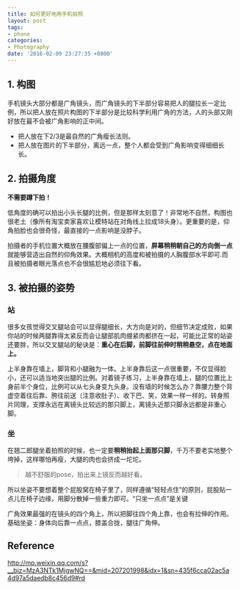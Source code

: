 ```yaml
---
title: 如何更好地用手机拍照
layout: post
tags:
- phone
categories:
- Photography
date: '2016-02-09 23:27:35 +0800'
---
```


## 1. 构图

手机镜头大部分都是广角镜头，而广角镜头的下半部分容易把人的腿拉长一定比例，所以把人放在照片构图的下半部分是比较科学利用广角的方法，人的头部又刚好放在最不会被广角影响的正中间。

- 把人放在下2/3是最自然的广角瘦长法则。
- 把人放在图片的下半部分，离远一点，整个人都会受到广角影响变得细细长长。


## 2. 拍摄角度

**不需要蹲下拍！**

低角度的确可以拍出小头长腿的比例，但是那样太刻意了！非常地不自然，构图也很老土（像所有淘宝卖家喜欢让模特站在对角线上拉成18头身）。更重要的是，仰角拍脸也会很奇怪，最直接的一点影响是没脖子。

拍摄者的手机位置大概放在腰腹部偏上一点的位置，**屏幕稍稍朝自己的方向倒一点**就能够营造出自然的仰角效果。大概相机的高度和被拍摄的人胸腹部水平即可.而且被拍摄者眼光落点也不会很尴尬地必须往下看。

## 3. 被拍摄的姿势

### 站

很多女孩觉得交叉腿站会可以显得腿细长，大方向是对的，但细节决定成败，如果你站的时候两腿靠得太紧反而会让腿部肌肉绷紧肉都挤在一起，可能比正常的站姿还要胖，所以交叉腿站的秘诀是：**重心在后脚，前脚往前伸时稍稍悬空，点在地面上。**

上半身靠在墙上，脚背和小腿融为一体。上半身靠后这一点很重要，不仅显得脸小，还可以适当地突出腿的比例。对着镜子练习，上半身靠在墙上，腿的位置比上身前半个身位，比例可以从七头身变九头身。没有墙的时候怎么办？靠腰力整个背虚空着往后靠、胯往前送（注意收肚子）、收下巴、笑，效果一样一样的。转身照片同理，支撑永远在离镜头比较远的那只脚上，离镜头近那只脚永远都是非重心脚。

### 坐

在翘二郎腿坐着拍照的时候，也一定要**稍稍抬起上面那只脚**，千万不要老实地整个垮掉，这样哪怕再瘦，大腿的肉也会挤成一坨坨。

>越不舒服的pose，拍出来上镜反而越好看。

所以坐姿不要想着整个屁股窝在椅子里了，同样遵循“轻轻点住”的原则，屁股贴一点儿在椅子边缘，用脚分散掉一些重力即可。“只坐一点点”是关键

广角效果最强的在镜头的四个角上，所以把脚往四个角上靠，也会有拉伸的作用。基础坐姿：身体向后靠一点点，膝盖合拢，腿往广角伸。

## Reference
http://mp.weixin.qq.com/s?__biz=MzA3NTk1MjgwNQ==&mid=207201998&idx=1&sn=435f6cca02ac5a4d97a5daedb8c456d9#rd